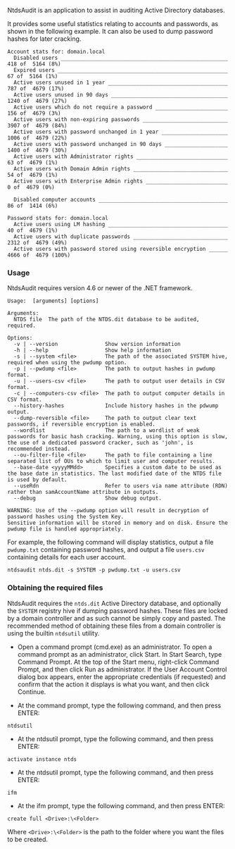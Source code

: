 NtdsAudit is an application to assist in auditing Active Directory databases.

It provides some useful statistics relating to accounts and passwords, as shown in the following example. It can also be used to dump password hashes for later cracking. 

```
Account stats for: domain.local
  Disabled users _____________________________________________________   418 of  5164 (8%)
  Expired users ______________________________________________________    67 of  5164 (1%)
  Active users unused in 1 year ______________________________________   787 of  4679 (17%)
  Active users unused in 90 days _____________________________________  1240 of  4679 (27%)
  Active users which do not require a password _______________________   156 of  4679 (3%)
  Active users with non-expiring passwords ___________________________  3907 of  4679 (84%)
  Active users with password unchanged in 1 year _____________________  1006 of  4679 (22%)
  Active users with password unchanged in 90 days ____________________  1400 of  4679 (30%)
  Active users with Administrator rights _____________________________    63 of  4679 (1%)
  Active users with Domain Admin rights ______________________________    54 of  4679 (1%)
  Active users with Enterprise Admin rights __________________________     0 of  4679 (0%)

  Disabled computer accounts _________________________________________    86 of  1414 (6%)

Password stats for: domain.local
  Active users using LM hashing ______________________________________    40 of  4679 (1%)
  Active users with duplicate passwords ______________________________  2312 of  4679 (49%)
  Active users with password stored using reversible encryption ______  4666 of  4679 (100%)
```

### Usage
NtdsAudit requires version 4.6 or newer of the .NET framework.

```
Usage:  [arguments] [options]

Arguments:
  NTDS file  The path of the NTDS.dit database to be audited, required.

Options:
  -v | --version               Show version information
  -h | --help                  Show help information
  -s | --system <file>         The path of the associated SYSTEM hive, required when using the pwdump option.
  -p | --pwdump <file>         The path to output hashes in pwdump format.
  -u | --users-csv <file>      The path to output user details in CSV format.
  -c | --computers-csv <file>  The path to output computer details in CSV format.
  --history-hashes             Include history hashes in the pdwump output.
  --dump-reversible <file>     The path to output clear text passwords, if reversible encryption is enabled.
  --wordlist                   The path to a wordlist of weak passwords for basic hash cracking. Warning, using this option is slow, the use of a dedicated password cracker, such as 'john', is recommended instead.
  --ou-filter-file <file>      The path to file containing a line separated list of OUs to which to limit user and computer results.
  --base-date <yyyyMMdd>       Specifies a custom date to be used as the base date in statistics. The last modified date of the NTDS file is used by default.
  --useRdn                     Refer to users via name attribute (RDN) rather than samAccountName attribute in outputs.
  --debug                      Show debug output.

WARNING: Use of the --pwdump option will result in decryption of password hashes using the System Key.
Sensitive information will be stored in memory and on disk. Ensure the pwdump file is handled appropriately.
```

For example, the following command will display statistics, output a file `pwdump.txt` containing password hashes, and output a file `users.csv` containing details for each user account.

```
ntdsaudit ntds.dit -s SYSTEM -p pwdump.txt -u users.csv
```

### Obtaining the required files
NtdsAudit requires the `ntds.dit` Active Directory database, and optionally the `SYSTEM` registry hive if dumping password hashes. These files are locked by a domain controller and as such cannot be simply copy and pasted. The recommended method of obtaining these files from a domain controller is using the builtin `ntdsutil` utility. 

* Open a command prompt (cmd.exe) as an administrator. To open a command prompt as an administrator, click Start. In Start Search, type Command Prompt. At the top of the Start menu, right-click Command Prompt, and then click Run as administrator. If the User Account Control dialog box appears, enter the appropriate credentials (if requested) and confirm that the action it displays is what you want, and then click Continue.

* At the command prompt, type the following command, and then press ENTER:

```
ntdsutil
```

* At the ntdsutil prompt, type the following command, and then press ENTER:

```
activate instance ntds
```

* At the ntdsutil prompt, type the following command, and then press ENTER:

```
ifm
```

* At the ifm prompt, type the following command, and then press ENTER:

```
create full <Drive>:\<Folder>
```

Where `<Drive>:\<Folder>` is the path to the folder where you want the files to be created. 
